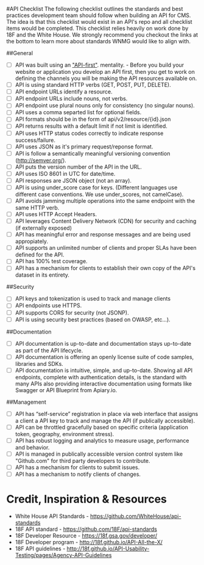 #API Checklist
The following checklist outlines the standards and best practices development team should follow when building an API for CMS. The idea is that this checklist would exist in an API's repo and all checklist items would be completed. This checklist relies heavily on work done by 18F and the White House. We strongly recommend you checkout the links at the bottom to learn more about standards WNMG would like to align with. 

##General
- [ ] API was built using an ["API-first"](http://apievangelist.com/2014/08/11/what-is-an-api-first-strategy-adding-some-dimensions-to-this-new-question/). mentality. - Before you build your website or application you develop an API first, then you get to work on defining the channels you will be making the API resources available on.
- [ ] API is using standard HTTP verbs (GET, POST, PUT, DELETE).
- [ ] API endpoint URLs identify a resource.
- [ ] API endpoint URLs include nouns, not verbs.
- [ ] API endpoint use plural nouns only for consistency (no singular nouns).
- [ ] API uses a comma separted list for optional fields.
- [ ] API formats should be in the form of api/v2/resource/{id}.json
- [ ] API returns results with a default limit if not limit is identified.
- [ ] API uses HTTP status codes correctly to indicate response success/failure.
- [ ] API uses JSON as it's primary request/reponse format.
- [ ] API is follow a semantically meaningful versioning convention (http://semver.org/).
- [ ] API puts the version number of the API in the URL.
- [ ] API uses ISO 8601 in UTC for date/time.
- [ ] API responses are JSON object (not an array). 
- [ ] API is using under_score case for keys. (Different languages use different case conventions. We use under_scores, not camelCase).
- [ ] API avoids jamming multiple operations into the same endpoint with the same HTTP verb.
- [ ] API uses HTTP Accept Headers.
- [ ] API leverages Content Delivery Network (CDN) for security and caching (if externally exposed)
- [ ] API has meaningful error and response messages and are being used appropiately.
- [ ] API supports an unlimited number of clients and proper SLAs have been defined for the API.
- [ ] API has 100% test coverage.
- [ ] API has a mechanism for clients to establish their own copy of the API's dataset in its entirety.

##Security
- [ ] API keys and tokenization is used to track and manage clients
- [ ] API endpoints use HTTPS.
- [ ] API supports CORS for security (not JSONP).
- [ ] API is using security best practices (based on OWASP, etc...).

##Documentation
- [ ] API documentation is up-to-date and documentation stays up-to-date as part of the API lifecycle.
- [ ] API documentation is offering an openly license suite of code samples, libraries and SDKs.
- [ ] API documentation is intuitive, simple, and up-to-date. Showing all API endpoints, complete with authentication details, is the standard with many APIs also providing interactive documentation using formats like Swagger or API Blueprint from Apiary.io.

##Management
- [ ] API has “self-service” registration in place via web interface that assigns a client a API key to track and manage the API (if publically accessible). 
- [ ] API can be throttled gracefully based on specific criteria (application token, geography, environment stress).
- [ ] API has robust logging and analytics to measure usage, performance and behavior.
- [ ] API is managed in publically accessible version control system like "Github.com" for third party developers to contribute.
- [ ] API has a mechanism for clients to submit issues.
- [ ] API has a mechanism to notify clients of changes.

# Credit, Inspiration & Resources
* White House API Standards - https://github.com/WhiteHouse/api-standards
* 18F API standard - https://github.com/18F/api-standards
* 18F Developer Resource - https://18f.gsa.gov/developer/
* 18F Developer program - http://18f.github.io/API-All-the-X/
* 18F API guidelines - http://18f.github.io/API-Usability-Testing/pages/Agency-API-Guidelines
